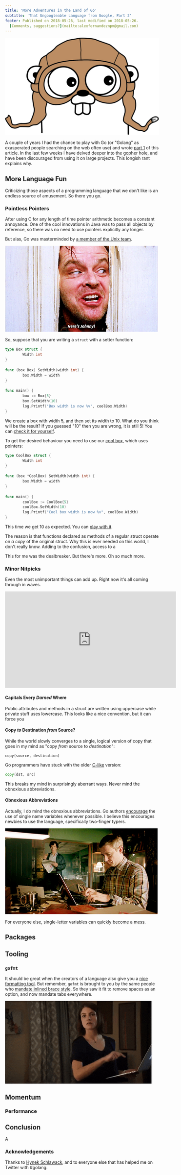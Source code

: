 ```yaml
---
title: 'More Adventures in the Land of Go'
subtitle: 'That Ungoogleable Language from Google, Part 2'
footer: Published on 2018-05-26, last modified on 2018-05-26.
  [Comments, suggestions?](mailto:alexfernandeznpm@gmail.com)
---
```


![Picture credit: [Renee French](https://commons.wikimedia.org/wiki/File:Gophercolor.jpg)](pics/adventures-gophercolor.jpg "Golang mascot")

A couple of years I had the chance to play with Go
(or "Golang" as exasperated people searching on the web often use)
and wrote [part 1](../2016/golang-adventures.html) of this article.
In the last few weeks I have delved deeper into the gopher hole,
and have been discouraged from using it on large projects.
This longish rant explains why.

## More Language Fun

Criticizing those aspects of a programming language that we don't like
is an endless source of amusement.
So there you go.

### Pointless Pointers

After using C for any length of time pointer arithmetic becomes a constant annoyance.
One of the cool innovations in Java was to pass all objects by reference,
so there was no need to use pointers explicitly any longer.

But alas, Go was masterminded by [a member of the Unix team](https://en.wikipedia.org/wiki/Rob_Pike).

![Yes, baby, [they are back!](https://diply.com/shining-movie-facts?publisher=what-the-facts&config=22)](pics/adventures-johnny.gif "Here's Johnny!")

So, suppose that you are writing a `struct` with a setter function:

```go
type Box struct {
        Width int
}

func (box Box) SetWidth(width int) {
        box.Width = width
}

func main() {
        box := Box{5}
        box.SetWidth(10)
        log.Printf("Box width is now %v", coolBox.Width)
}
```

We create a box with width 5, and then set its width to 10.
What do you think will be the result?
If you guessed "10" then you are wrong, it is still 5!
You can [check it for yourself](https://play.golang.org/p/rHShwwYcDu8).

To get the desired behaviour you need to use our
[cool box](https://play.golang.org/p/bRpxq4gZQxX), which uses pointers:

```go
type CoolBox struct {
        Width int
}

func (box *CoolBox) SetWidth(width int) {
        box.Width = width
}

func main() {
        coolBox := CoolBox{5}
        coolBox.SetWidth(10)
        log.Printf("Cool box width is now %v", coolBox.Width)
}
```

This time we get 10 as expected. You can
[play with it](https://play.golang.org/p/bRpxq4gZQxX).

The reason is that functions declared as methods of a regular struct
operate on _a copy_ of the original struct.
Why this is ever needed on this world, I don't really know.
Adding to the confusion, access to a 

This for me was the dealbreaker. But there's more.
Oh so much more.

### Minor Nitpicks

Even the most unimportant things can add up.
Right now it's all coming through in waves.

<iframe width="560" height="315" src="https://www.youtube-nocookie.com/embed/x-xTttimcNk?rel=0" frameborder="0" allow="autoplay; encrypted-media" allowfullscreen></iframe>

#### Capitals Every *Darned* Where

Public attributes and methods in a struct are written using uppercase
while private stuff uses lowercase.
This looks like a nice convention,
but it can force you 

#### Copy _to_ Destination _from_ Source?

While the world slowly converges to a single, logical version of copy
that goes in my mind as "copy _from_ source to _destination_":

```
copy(source, destination)
```

Go programmers have stuck with the older
[C-like](https://twitter.com/hynek/status/991915878051729414)
version:

```go
copy(dst, src)
```

This breaks my mind in surprisingly aberrant ways.
Never mind the obnoxious abbreviations.

#### Obnoxious Abbreviations

Actually, I do mind the obnoxious abbreviations.
Go authors [encourage](https://github.com/golang/go/wiki/CodeReviewComments#receiver-names)
the use of single name variables whenever possible.
I believe this encourages newbies to use the language, 
specifically two-finger typers.

![Two-finger typers like [John Watson](http://slusheeduck.tumblr.com/post/22087492446/john-watson-typing-challenge)](pics/adventures-typing.gif "John Watson types using two fingers")

For everyone else, single-letter variables can quickly become a mess.

## Packages

## Tooling

### `gofmt`

It should be great when the creators of a language
also give you a [nice formatting tool](https://golang.org/cmd/gofmt/).
But remember, `gofmt` is brought to you by the same people who
[mandate inlined brace style](2016/golang-adventures.html#mandatory-brace-style).
So they saw it fit to remove spaces as an option,
and now mandate tabs everywhere.

![Richard Hendricks would [love it](http://popkey.co/m/K9yRZ-tabs-spaces-silicon-valley-funny)](pics/adventures-spaces.gif "Winnie types spaces")

## Momentum

### Performance

## Conclusion

A 

### Acknowledgements

Thanks to
[Hynek Schlawack](https://twitter.com/hynek),
and to everyone else that has helped me on Twitter
with #golang.

